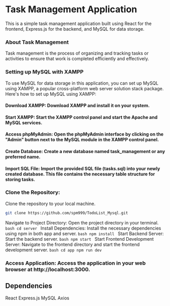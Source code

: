 # Task Management Application
This is a simple task management application built using React for the frontend, Express.js for the backend, and MySQL for data storage.

### About Task Management
Task management is the process of organizing and tracking tasks or activities to ensure that work is completed efficiently and effectively.

### Setting up MySQL with XAMPP
To use MySQL for data storage in this application, you can set up MySQL using XAMPP, a popular cross-platform web server solution stack package. Here's how to set up MySQL using XAMPP:

#### Download XAMPP: Download XAMPP and install it on your system.
#### Start XAMPP: Start the XAMPP control panel and start the Apache and MySQL services.
#### Access phpMyAdmin: Open the phpMyAdmin interface by clicking on the "Admin" button next to the MySQL module in the XAMPP control panel.
#### Create Database: Create a new database named task_management or any preferred name.
#### Import SQL File: Import the provided SQL file (tasks.sql) into your newly created database. This file contains the necessary table structure for storing tasks.

### Clone the Repository: 
Clone the repository to your local machine.
   ```bash
   git clone https://github.com/spm999/TodoList_Mysql.git
```
Navigate to Project Directory: Open the project directory in your terminal.
    ```bash
    cd server
    ```
Install Dependencies: Install the necessary dependencies using npm in both app and server.
    ```bash
    npm install
    ```
Start Backend Server: Start the backend server.
    ```bash
    npm start
    ```
Start Frontend Development Server: Navigate to the frontend directory and start the frontend development server.
    ```bash
    cd app
    npm run dev
    ```
### Access Application: Access the application in your web browser at http://localhost:3000.


## Dependencies
React
Express.js
MySQL
Axios



